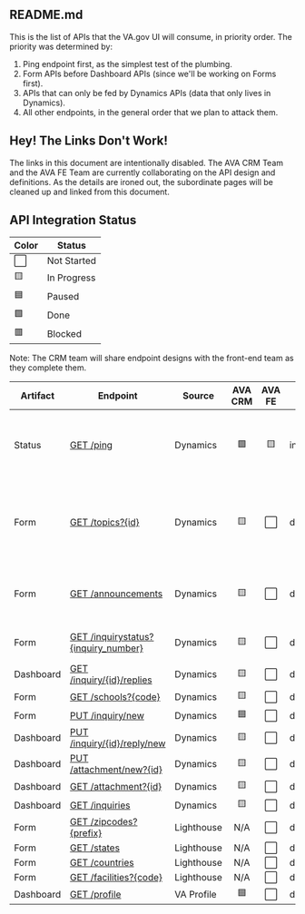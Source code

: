 ## README.md

This is the list of APIs that the VA.gov UI will consume, in priority order. The priority was determined by:

1. Ping endpoint first, as the simplest test of the plumbing.
2. Form APIs before Dashboard APIs (since we'll be working on Forms first).
3. APIs that can only be fed by Dynamics APIs (data that only lives in Dynamics).
4. All other endpoints, in the general order that we plan to attack them.

## Hey! The Links Don't Work!

The links in this document are intentionally disabled. The AVA CRM Team and the AVA FE Team are currently collaborating on the API design and definitions. As the details are ironed out, the subordinate pages will be cleaned up and linked from this document.

## API Integration Status

|Color | Status |
|---|---|
⬜ | Not Started |
🟨 | In Progress |
🟦 | Paused |
🟩 | Done |
🟥 | Blocked |

Note: The CRM team will share endpoint designs with the front-end team as they complete them.

| Artifact | Endpoint | Source | AVA CRM | AVA FE | Phase | Notes |
|---|---|---|:---:|:---:|---|---|
Status | [GET /ping](Status_Ping.md) | Dynamics | 🟩 | 🟨 | integration | Khoa pending correct configuration to test in staging  | 
Form | [GET /topics?{id}](Form_GetTopics.md) | Dynamics | 🟨 | ⬜ | development | CRM team waiting on new team to start pair programing later this week | 
Form | [GET /announcements](Form_RetrieveBannerMessage.md) | Dynamics | 🟨 | ⬜ | design | CRM team to complete design of all endpoints by 11/29| 
Form | [GET /inquirystatus?{inquiry_number}](Form_GetInquiryStatus.md) | Dynamics | 🟨 | ⬜ | design | Inquiry Status Retrieval| 
Dashboard | [GET /inquiry/{id}/replies](Dashboard_RetrieveCorrespondence.md) | Dynamics | 🟨 | ⬜ | design | |
Form | [GET /schools?{code}](Form_SchoolFacilityCodes.md) | Dynamics | 🟨 | ⬜ | design |  | 
Form | [PUT /inquiry/new](Form_SubmitInquiry.md)  | Dynamics | 🟦 | ⬜ | design | |  
Dashboard | [PUT /inquiry/{id}/reply/new](Dashboard_SubmitAReply.md) | Dynamics | 🟨 | ⬜ | design |  | 
Dashboard | [PUT /attachment/new?{id}](Dashboard_UploadFile.md) | Dynamics | 🟨 | ⬜ | design |  | 
Dashboard | [GET /attachment?{id}](Dashboard_GetAttachment.md) | Dynamics | 🟨 | ⬜ | design | | 
Dashboard | [GET /inquiries](Dashboard_RetrieveInquiries.md) | Dynamics | 🟨 | ⬜ | design | | 
Form | [GET /zipcodes?{prefix}](Form_ZipCodes.md) | Lighthouse | N/A | ⬜ | design |  | 
Form | [GET /states](Form_States.md) | Lighthouse | N/A | ⬜ | design | |  
Form | [GET /countries](Form_GetCountries.md) | Lighthouse | N/A | ⬜ | design | | 
Form | [GET /facilities?{code}](Form_MedicalFacilities.md)  | Lighthouse | N/A | ⬜ | design |  | 
Dashboard | [GET /profile](Dashboard_ReadMyProfile.md)   | VA Profile | 🟦 | ⬜ | design | VA Profile | 

